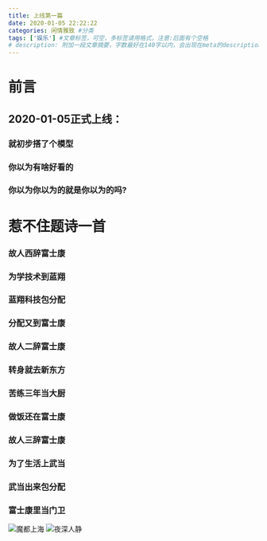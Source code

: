 ```yaml
---
title: 上线第一篇
date: 2020-01-05 22:22:22
categories: 闲情雅致 #分类
tags: ['娱乐'] #文章标签，可空，多标签请用格式，注意:后面有个空格
# description: 附加一段文章摘要，字数最好在140字以内，会出现在meta的description里面
---
```

# 前言

## 2020-01-05正式上线：

### 就初步搭了个模型
### 你以为有啥好看的
### 你以为你以为的就是你以为的吗?
<!--more-->
# 惹不住题诗一首
### 故人西辞富士康
### 为学技术到蓝翔
### 蓝翔科技包分配
### 分配又到富士康
### 故人二辞富士康
### 转身就去新东方
### 苦练三年当大厨
### 做饭还在富士康
### 故人三辞富士康
### 为了生活上武当
### 武当出来包分配
### 富士康里当门卫
![魔都上海](ShangHai1.jpg)
![夜深人静](ShangHai2.jpg)